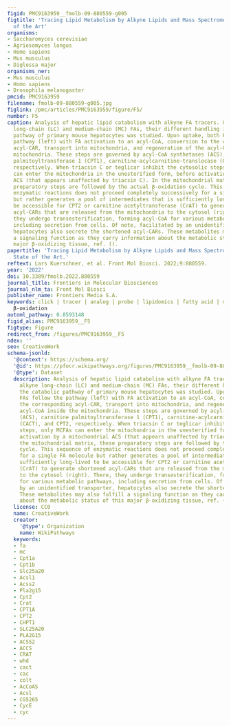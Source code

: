 ```yaml
---
figid: PMC9163959__fmolb-09-880559-g005
figtitle: 'Tracing Lipid Metabolism by Alkyne Lipids and Mass Spectrometry: The State
  of the Art'
organisms:
- Saccharomyces cerevisiae
- Agriosomyces longus
- Homo sapiens
- Mus musculus
- Diglossa major
organisms_ner:
- Mus musculus
- Homo sapiens
- Drosophila melanogaster
pmcid: PMC9163959
filename: fmolb-09-880559-g005.jpg
figlink: /pmc/articles/PMC9163959/figure/F5/
number: F5
caption: Analysis of hepatic lipid catabolism with alkyne FA tracers. Using alkyne
  long-chain (LC) and medium-chain (MC) FAs, their different handling in the catabolic
  pathway of primary mouse hepatocytes was studied. Upon uptake, both FAs follow the
  pathway (left) with FA activation to an acyl-CoA, conversion to the corresponding
  acyl-CAR, transport into mitochondria, and regeneration of the acyl-CoA inside the
  mitochondria. These steps are governed by acyl-CoA synthetases (ACS), carnitine
  palmitoyltransferase 1 (CPT1), carnitine-acylcarnitine-translocase (CACT), and CPT2,
  respectively. When triacsin C or teglicar inhibit the cytosolic steps, only MCFAs
  can enter the mitochondria in the unesterified form, before activation by a mitochondrial
  ACS (that appears unaffected by triacsin C). In the mitochondrial matrix, these
  preparatory steps are followed by the actual β-oxidation cycle. This sequence of
  enzymatic reactions does not proceed completely successively for a single FA molecule
  but rather generates a pool of intermediates that is sufficiently long-lived to
  be accessible for CPT2 or carnitine acetyltransferase (CrAT) to generate shortened
  acyl-CARs that are released from the mitochondria to the cytosol (right). There,
  they undergo transesterification, forming acyl-CoA for various metabolic pathways,
  including secretion from cells. Of note, facilitated by an unidentified transporter,
  hepatocytes also secrete the shortened acyl-CARs. These metabolites may also fulfill
  a signaling function as they carry information about the metabolic status of this
  major β-oxidizing tissue, ref. ().
papertitle: 'Tracing Lipid Metabolism by Alkyne Lipids and Mass Spectrometry: The
  State of the Art.'
reftext: Lars Kuerschner, et al. Front Mol Biosci. 2022;9:880559.
year: '2022'
doi: 10.3389/fmolb.2022.880559
journal_title: Frontiers in Molecular Biosciences
journal_nlm_ta: Front Mol Biosci
publisher_name: Frontiers Media S.A.
keywords: click | tracer | analog | probe | lipidomics | fatty acid | metabolism |
  β-oxidation
automl_pathway: 0.8593148
figid_alias: PMC9163959__F5
figtype: Figure
redirect_from: /figures/PMC9163959__F5
ndex: ''
seo: CreativeWork
schema-jsonld:
  '@context': https://schema.org/
  '@id': https://pfocr.wikipathways.org/figures/PMC9163959__fmolb-09-880559-g005.html
  '@type': Dataset
  description: Analysis of hepatic lipid catabolism with alkyne FA tracers. Using
    alkyne long-chain (LC) and medium-chain (MC) FAs, their different handling in
    the catabolic pathway of primary mouse hepatocytes was studied. Upon uptake, both
    FAs follow the pathway (left) with FA activation to an acyl-CoA, conversion to
    the corresponding acyl-CAR, transport into mitochondria, and regeneration of the
    acyl-CoA inside the mitochondria. These steps are governed by acyl-CoA synthetases
    (ACS), carnitine palmitoyltransferase 1 (CPT1), carnitine-acylcarnitine-translocase
    (CACT), and CPT2, respectively. When triacsin C or teglicar inhibit the cytosolic
    steps, only MCFAs can enter the mitochondria in the unesterified form, before
    activation by a mitochondrial ACS (that appears unaffected by triacsin C). In
    the mitochondrial matrix, these preparatory steps are followed by the actual β-oxidation
    cycle. This sequence of enzymatic reactions does not proceed completely successively
    for a single FA molecule but rather generates a pool of intermediates that is
    sufficiently long-lived to be accessible for CPT2 or carnitine acetyltransferase
    (CrAT) to generate shortened acyl-CARs that are released from the mitochondria
    to the cytosol (right). There, they undergo transesterification, forming acyl-CoA
    for various metabolic pathways, including secretion from cells. Of note, facilitated
    by an unidentified transporter, hepatocytes also secrete the shortened acyl-CARs.
    These metabolites may also fulfill a signaling function as they carry information
    about the metabolic status of this major β-oxidizing tissue, ref. ().
  license: CC0
  name: CreativeWork
  creator:
    '@type': Organization
    name: WikiPathways
  keywords:
  - fa
  - mc
  - Cpt1a
  - Cpt1b
  - Slc25a20
  - Acsl1
  - Acss2
  - Pla2g15
  - Cpt2
  - Crat
  - CPT1A
  - CPT2
  - CHPT1
  - SLC25A20
  - PLA2G15
  - ACSS2
  - ACCS
  - CRAT
  - whd
  - cact
  - cac
  - colt
  - AcCoAS
  - Acsl
  - CG5265
  - CycE
  - cyc
---
```

